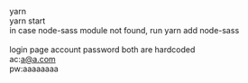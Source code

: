 yarn</br>
yarn start</br>
in case node-sass module not found, run yarn add node-sass</br>
</br>
login page account password both are hardcoded</br>
ac:a@a.com</br>
pw:aaaaaaaa</br>
